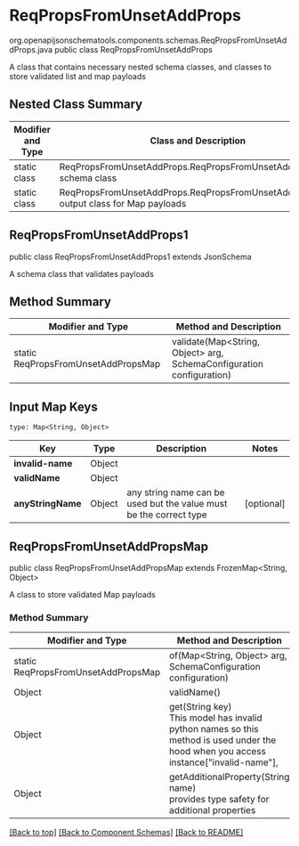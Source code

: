 # ReqPropsFromUnsetAddProps
org.openapijsonschematools.components.schemas.ReqPropsFromUnsetAddProps.java
public class ReqPropsFromUnsetAddProps

A class that contains necessary nested schema classes, and classes to store validated list and map payloads

## Nested Class Summary
| Modifier and Type | Class and Description |
| ----------------- | ---------------------- |
| static class | ReqPropsFromUnsetAddProps.ReqPropsFromUnsetAddProps1<br> schema class |
| static class | ReqPropsFromUnsetAddProps.ReqPropsFromUnsetAddPropsMap<br> output class for Map payloads |

## ReqPropsFromUnsetAddProps1
public class ReqPropsFromUnsetAddProps1
extends JsonSchema

A schema class that validates payloads

## Method Summary
| Modifier and Type | Method and Description |
| ----------------- | ---------------------- |
| static ReqPropsFromUnsetAddPropsMap | validate(Map<String, Object> arg, SchemaConfiguration configuration) |

## Input Map Keys
```
type: Map<String, Object>
```
Key | Type |  Description | Notes
------------ | ------------- | ------------- | -------------
**invalid-name** | Object |  |
**validName** | Object |  |
**anyStringName** | Object | any string name can be used but the value must be the correct type | [optional]

## ReqPropsFromUnsetAddPropsMap
public class ReqPropsFromUnsetAddPropsMap
extends FrozenMap<String, Object>

A class to store validated Map payloads

### Method Summary
| Modifier and Type | Method and Description |
| ----------------- | ---------------------- |
| static ReqPropsFromUnsetAddPropsMap | of(Map<String, Object> arg, SchemaConfiguration configuration) |
| Object | validName()<br> |
| Object | get(String key)<br>This model has invalid python names so this method is used under the hood when you access instance["invalid-name"],  |
| Object | getAdditionalProperty(String name)<br>provides type safety for additional properties |

[[Back to top]](#top) [[Back to Component Schemas]](../../../README.md#Component-Schemas) [[Back to README]](../../../README.md)
